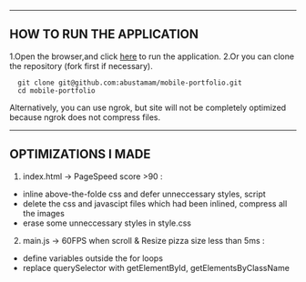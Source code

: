 --------------------------
HOW TO RUN THE APPLICATION
--------------------------
1.Open the browser,and click [here](https://qiwenqin.github.io/udacity-frontend-mobile-portfolio/) to run the application.
2.Or you can clone the repository (fork first if necessary).
```
  git clone git@github.com:abustamam/mobile-portfolio.git
  cd mobile-portfolio
```

Alternatively, you can use ngrok, but site will not be completely optimized because ngrok does not compress files.

--------------------
OPTIMIZATIONS I MADE
--------------------
1. index.html -> PageSpeed score >90 :
- inline above-the-folde css and defer unneccessary styles, script
- delete the css and javascipt files which had been inlined, compress all the images
- erase some unneccessary styles in style.css

2. main.js -> 60FPS when scroll & Resize pizza size less than 5ms :
- define variables outside the for loops
- replace querySelector with getElementById, getElementsByClassName
